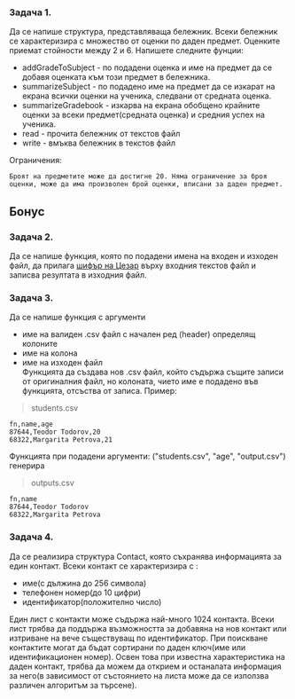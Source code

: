 ### <b>Задача 1.</b>

Да се напише структура, представляваща бележник. Всеки бележник се характеризира с множество от оценки по даден предмет. Оценките приемат стойности между 2 и 6. Напишете следните фунции:

- addGradeToSubject - по подадени оценка и име на предмет да се добавя оценката към този предмет в бележника.
- summarizeSubject - по подадено име на предмет да се изкарат на екрана всички оценки на ученика, следвани от средната оценка.
- summarizeGradebook - изкарва на екрана обобщено крайните оценки за всеки предмет(средната оценка) и средния успех на ученика.
- read - прочита бележник от текстов файл
- write - вмъква бележник в текстов файл

Ограничения:
```
Броят на предметите може да достигне 20. Няма ограничение за броя оценки, може да има произволен брой оценки, вписани за даден предмет.
```

## Бонус
### <b>Задача 2.</b>

Да се напише функция, която по подадени имена на входен и изходен файл, да прилага [шифър на Цезар](https://bg.wikipedia.org/wiki/%D0%A8%D0%B8%D1%84%D1%8A%D1%80_%D0%BD%D0%B0_%D0%A6%D0%B5%D0%B7%D0%B0%D1%80) върху входния текстов файл и записва резултата в изходния файл.

### <b>Задача 3.</b>
Да се напише функция с аргументи
 - име на валиден .csv файл с начален ред (header) определящ колоните
 - име на колона
 - име на изходен файл  
Функцията да създава нов .csv файл, който съдържа същите записи от оригиналния файл, но колоната, чието име е подадено във функцията, отсъства от записа.
Пример:
> students.csv  
```
fn,name,age
87644,Teodor Todorov,20
68322,Margarita Petrova,21
```
Функцията при подадени аргументи: ("students.csv", "age", "output.csv") генерира 
> outputs.csv
```
fn,name
87644,Teodor Todorov
68322,Margarita Petrova
```

### <b>Задача 4.</b>
Да се реализира структура Contact, която съхранява информацията за един контакт. Всеки контакт се характеризира с :
- име(с дължина до 256 символа)
- телефонен номер(до 10 цифри)
- идентификатор(положително число)
 
Един лист с контакти може съдържа най-много 1024 контакта. Всеки лист трябва да поддържа възможността за добавяна на нов контакт или изтриване на вече съществуващ по идентификатор. При поискване контактите могат да бъдат сортирани по даден ключ(име или идентификационен номер). Освен това при известна характеристика на даден контакт, трябва да можем да открием и останалата информация за него(в зависимост от състоянието на листа може да се използва различен алгоритъм за търсене).




